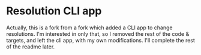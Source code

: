 # Resolution CLI app

Actually, this is a fork from a fork which added a CLI app to change resolutions. I'm interested in only that, so I removed the rest of the code & targets, and left the cli app, with my own modifications. I'll complete the rest of the readme later.
